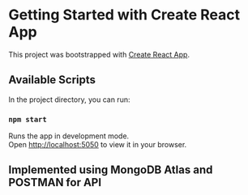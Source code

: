 # Getting Started with Create React App

This project was bootstrapped with [Create React App](https://github.com/facebook/create-react-app).

## Available Scripts

In the project directory, you can run:

### `npm start`

Runs the app in development mode.\
Open [http://localhost:5050](http://localhost:5050) to view it in your browser.

## Implemented using MongoDB Atlas and POSTMAN for API

